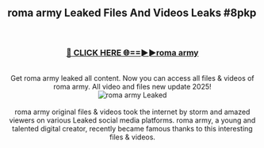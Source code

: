 ## roma army Leaked Files And Videos Leaks #8pkp
<br>
<div align="center">
<h3><a href="https://watchclip.my.id/roma army" rel="nofollow">🔴 CLICK HERE 🌐==►►roma army</a></h3>
<br>
Get roma army leaked all content. Now you can access all files & videos of roma army. All video and files new update 2025!
<br>
<a href="https://watchclip.my.id/roma army" rel="nofollow" data-target="animated-image.originalLink"><img src="https://i.ibb.co.com/WyWwxjT/player-gif2.gif" alt="roma army Leaked" style="max-width: 100%; display: inline-block;" data-target="animated-image.originalImage"></a>
<br><br>
roma army original files & videos took the internet by storm and amazed viewers on various Leaked social media platforms. roma army, a young and talented digital creator, recently became famous thanks to this interesting files & videos.
</div>
<br>